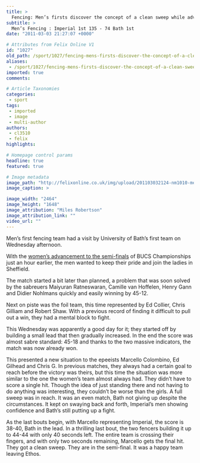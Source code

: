 ```yaml
---
title: >
  Fencing: Men’s firsts discover the concept of a clean sweep while advancing to BUCS semi-final
subtitle: >
  Men’s Fencing : Imperial 1st 135 - 74 Bath 1st
date: "2011-03-03 21:27:07 +0000"

# Attributes from Felix Online V1
id: "1027"
old_path: /sport/1027/fencing-mens-firsts-discover-the-concept-of-a-clean-sweep-while-advancing-to-bucs-semi-final
aliases:
 - /sport/1027/fencing-mens-firsts-discover-the-concept-of-a-clean-sweep-while-advancing-to-bucs-semi-final
imported: true
comments:

# Article Taxonomies
categories:
 - sport
tags:
 - imported
 - image
 - multi-author
authors:
 - cl3510
 - felix
highlights:

# Homepage control params
headline: true
featured: true

# Image metadata
image_path: "http://felixonline.co.uk/img/upload/201103032124-nm1010-menmenme.jpg"
image_caption: >

image_width: "2464"
image_height: "1648"
image_attribution: "Miles Robertson"
image_attribution_link: ""
video_url: ""
---
```


Men’s first fencing team had a visit by University of Bath’s first team on Wednesday afternoon.

With the [women’s advancement to the semi-finals](http://felixonline.co.uk/sport/1026/fencing-ladies-comprehensively-beat-manchester-to-make-it-to-the-semi-finals/) of BUCS Championships just an hour earlier, the men wanted to keep their pride and join the ladies in Sheffield.

The match started a bit later than planned, a problem that was soon solved by the sabreuers Maiyuran Ratneswaran, Camille van Hoffelen, Henry Gann and Didier Nohlmans quickly and easily winning by 45-12.

Next on piste was the foil team, this time represented by Ed Collier, Chris Gilliam and Robert Shaw. With a previous record of finding it difficult to pull out a win, they had a mental block to fight.

This Wednesday was apparently a good day for it; they started off by building a small lead that then gradually increased. In the end the score was almost sabre standard: 45-18 and thanks to the two massive indicators, the match was now already won.

This presented a new situation to the epeeists Marcello Colombino, Ed Gilhead and Chris G. In previous matches, they always had a certain goal to reach before the victory was theirs, but this time the situation was more similar to the one the women’s team almost always had. They didn’t have to score a single hit. Though the idea of just standing there and not having to do anything was interesting, they couldn’t be worse than the girls. A full sweep was in reach. It was an even match, Bath not giving up despite the circumstances. It kept on swaying back and forth, Imperial’s men showing confidence and Bath’s still putting up a fight.

As the last bouts begin, with Marcello representing Imperial, the score is 38-40, Bath in the lead. In a thrilling last bout, the two fencers building it up to 44-44 with only 40 seconds left. The entire team is crossing their fingers, and with only two seconds remaining, Marcello gets the final hit. They got a clean sweep. They are in the semi-final. It was a happy team leaving Ethos.

